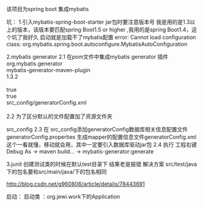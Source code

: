 该项目为spring boot 集成mybatis

坑：
1.引入mybatis-spring-boot-starter jar包时要注意版本号
我是用的是1.3以上的版本，该版本要匹配spring Boot1.5 or higher ,我用的是spring Boot1.4，这个坑了我好久
启动就是加载不了mybatis配置 
error: Cannot load configuration class: org.mybatis.spring.boot.autoconfigure.MybatisAutoConfiguration

2.mybatis generator 
2.1 在pom文件中集成mybatis generator 插件
<plugins>
	      	<!-- MyBatis代码生成 -->
	         <plugin>  
	             <groupId>org.mybatis.generator</groupId>  
	             <artifactId>mybatis-generator-maven-plugin</artifactId>  
	             <version>1.3.2</version>  
	             <configuration>  
	                 <verbose>true</verbose>  
	                 <overwrite>true</overwrite>  
	                 <configurationFile>src_config/generatorConfig.xml</configurationFile>  
	             </configuration>  
	         </plugin> 
<plugins>
2.2 为了区分默认的文件配置加了资源文件夹
<resources>  
   <!-- 配置多个资源文件夹 -->
   <resource>  
      <directory>src_config</directory>  
   </resource>  
</resources> 
2.3 在 src_config添加generatorConfig数据库相关信息配置文件  generatorConfig.properties
生成mapper的配置信息文件generatorConfig.xml
这个一看就懂，移动就会用，其中一定要引入数据库驱动jar包
2.4 执行 工程右键 Debug As -> maven build... -> mybatis-generator:generate

3.junit 创建测试类的时候在默认test目录下 结果老是报错 
解决方案 src/test/java 下的包名要和src/main/java/下的包名相同

http://blog.csdn.net/g960806/article/details/78443691

启动：
启动类 ：org.jewi.work下的Application


